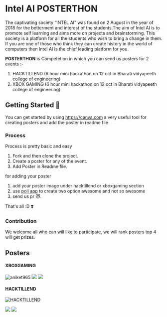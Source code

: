 # Intel AI POSTERTHON
The captivating society “INTEL AI” was found on 2 August in the year of 2018 for the betterment and interest of the students.The aim of Intel AI is to promote self learning and aims more on projects and brainstorming. This society is a platform for all the students who wish to bring a change in them. If you are one of those who think they can create history in the world of computers then Intel AI is the chief leading platform for you.

**POSTERTHON** is Competetion in which you can send us posters for 2 events :- 

 1. HACKTILLEND (6 hour mini hackathon on 12 oct in Bharati vidyapeeth college of engineering)
 2. XBOX GAMING (6 hour mini hackathon on 12 oct in Bharati vidyapeeth college of engineering)

## Getting Started 🎉
You can get started by using https://canva.com a very useful tool for creating posters and add the poster in readme file
### Process
Process is pretty basic and easy

1. Fork and then clone the project.
2. Create a poster for any of the event.
3. Add Poster in Readme file.

for adding your poster 
1. add your poster image under hacktillend or xboxgaming section
2. use [poll app](https://app.gh-polls.com/) to create two option awesome and not so awesome
3. send us pr 😻.

That's all :D ❣️

### Contribution
We welcome all who can will like to participate, we will rank posters top 4 will get prizes.

## Posters

#### XBOXGAMING
![aniket965](https://user-images.githubusercontent.com/22680912/46370464-48506f80-c6a3-11e8-94eb-cc6d74fd2c71.jpeg)
[![](https://api.gh-polls.com/poll/01CRV0S9HGEYQ8GPTH7E8PGWSY/Amazing)](https://api.gh-polls.com/poll/01CRV0S9HGEYQ8GPTH7E8PGWSY/Amazing/vote)
[![](https://api.gh-polls.com/poll/01CRV0S9HGEYQ8GPTH7E8PGWSY/not%20so%20Amazing)](https://api.gh-polls.com/poll/01CRV0S9HGEYQ8GPTH7E8PGWSY/not%20so%20Amazing/vote)

#### HACKTILLEND
![HACKTILLEND](https://user-images.githubusercontent.com/22680912/46370895-7e422380-c6a4-11e8-8f93-b531798cc457.jpeg)


[![](https://api.gh-polls.com/poll/01CRV2RAZP7ZR14X9ECJ45PWVY/Awesome)](https://api.gh-polls.com/poll/01CRV2RAZP7ZR14X9ECJ45PWVY/Awesome/vote)
[![](https://api.gh-polls.com/poll/01CRV2RAZP7ZR14X9ECJ45PWVY/not%20so%20Awesome)](https://api.gh-polls.com/poll/01CRV2RAZP7ZR14X9ECJ45PWVY/not%20so%20Awesome/vote)
